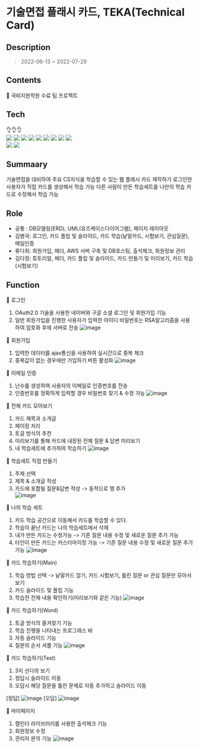 # 기술면접 플래시 카드, TEKA(Technical Card)
## Description
> 2022-06-13 ~ 2022-07-29
## Contents
:paperclip: 국비지원학원 수료 팀 프로젝트

## Tech
&#128076;&#128076;&#128076;<br/>
<img src="https://img.shields.io/badge/MySQL-4479A1?style=flat-square&logo=mysql&logoColor=white"/>
<img src="https://img.shields.io/badge/HTML5-E34F26?style=flat-square&logo=html5&logoColor=white"/>
<img src="https://img.shields.io/badge/CSS3-1572B6?style=flat-square&logo=css3&logoColor=white"/>
<img src="https://img.shields.io/badge/JavaScript-F7DF1E?style=flat-square&logo=javascript&logoColor=white"/>
<img src="https://img.shields.io/badge/Java-007396?style=flat-square&logo=oracle&logoColor=white"/>
<img src="https://img.shields.io/badge/Spring-6DB33F?style=flat-square&logo=spring&logoColor=white"/>
<img src="https://img.shields.io/badge/Eclipse-2C2255?style=flat-square&logo=eclipse&logoColor=white"/>
<img src="https://img.shields.io/badge/Amazon RDS-527FFF?style=flat-square&logo=amazonrds&logoColor=white"/>
<img src="https://img.shields.io/badge/Amazon EC2-FF9900?style=flat-square&logo=amazonec2&logoColor=white"/>
<br/>
<img src="https://img.shields.io/badge/jQuery-0769AD?style=flat-square&logo=jquery&logoColor=white"/>
<img src="https://img.shields.io/badge/mariaDB-003545?style=flat-square&logo=mariadb&logoColor=white"/>

## Summaary
기술면접을 대비하여 주요 CS지식을 학습할 수 있는 웹 플래시 카드 제작하기
로그인한 사용자가 직접 카드를 생성해서 학습 가능 
다른 사람이 만든 학습세트를 나만의 학습 카드로 수정해서 학습 가능


## Role
* 공통 : DB모델링(ERD), UML(유즈케이스다이어그램), 페이지 레이아웃 
* 김병국: 로그인, 카드 플립 및 슬라이드, 카드 학습(낱말카드, 시험보기, 관심질문), 메일인증
* 류다희: 회원가입, 헤더, AWS 서버 구축 및 DB호스팅, 출석체크, 회원정보 관리
* 김다정: 튜토리얼, 헤더, 카드 플립 및 슬라이드, 카드 만들기 및 미리보기, 카드 학습(시험보기)

## Function
:paperclip: 로그인
1. OAuth2.0 기술을 사용한 네이버와 구글 소셜 로그인 및 회원가입 기능
2. 일반 회원가입을 진행한 사용자가 입력한 아이디 비밀번호는 RSA알고리즘을 사용하여 암호화 후에 서버로 전송
![image](https://user-images.githubusercontent.com/87313203/181677954-46f81db6-4299-477b-b797-4113f46415de.png)

:paperclip: 회원가입
1. 입력한 데이터를 ajax통신을 사용하여 실시간으로 중복 체크
2. 중복값이 없는 경우에만 가입하기 버튼 활성화
![image](https://user-images.githubusercontent.com/87313203/181678428-33e95bcf-6628-4911-a4d6-e250df7d3ed0.png)


:paperclip: 이메일 인증
1. 난수를 생성하여 사용자의 이메일로 인증번호를 전송
2. 인증번호를 정확하게 입력할 경우 비밀번호 찾기 & 수정 가능
![image](https://user-images.githubusercontent.com/87313203/181678237-ec327ab4-150d-46f7-a0ba-8dce101af56d.png)


:paperclip: 전체 카드 모아보기 
1. 카드 제목과 소개글
2. 페이징 처리 
3. 토글 방식의 추천
4. 미리보기를 통해 카드에 내장된 전체 질문 & 답변 미리보기 
5. 내 학습세트에 추가하여 학습하기
![image](https://user-images.githubusercontent.com/87313203/181678565-915c4027-5d4b-49ec-bd76-d8af2546c64a.png)

:paperclip: 학습세트 직접 만들기
1. 주제 선택 
2. 제목 & 소개글 작성
3. 카드에 포함될 질문&답변 작성 -> 동적으로 행 추가  
![image](https://user-images.githubusercontent.com/87313203/181678784-f9e9bcd7-7336-463b-8eea-7d6be1e73bc1.png)


:paperclip: 나의 학습 세트 
1. 카드 학습 공간으로 이동해서 카드를 학습할 수 있다. 
2. 학습이 끝난 카드는 나의 학습세트에서 삭제 
3. 내가 만든 카드는 수정가능 -> 기존 질문 내용 수정 및 새로운 질문 추가 가능 
4. 타인이 만든 카드는 커스터마이징 가능 -> 기존 질문 내용 수정 및 새로운 질문 추가 가능
![image](https://user-images.githubusercontent.com/87313203/181679153-49471271-7414-40a1-bc83-c1b5e67da065.png)

:paperclip: 카드 학습하기(Main)
1. 학습 방법 선택 -> 낱말카드 암기, 카드 시험보기, 틀린 질문 or 관심 질문만 모아서 보기 
2. 카드 슬라이드 및 플립 기능 
3. 학습전 전체 내용 확인하기(미리보기와 같은 기능)
![image](https://user-images.githubusercontent.com/87313203/181679387-6bc698be-3bb5-4e74-acd8-08468a189c88.png)

:paperclip: 카드 학습하기(Word)
1. 토글 방식의 즐겨찾기 기능 
2. 학습 진행을 나타내는 프로그래스 바
3. 자동 슬라이드 기능 
4. 질문의 순서 셔플 기능
![image](https://user-images.githubusercontent.com/87313203/181679556-b087c52d-4b1f-4c11-b879-f502db692830.png)

:paperclip: 카드 학습하기(Test)
1. 3지 선다의 보기 
2. 정답시 슬라이드 이동 
3. 오답시 해당 질문을 틀린 문제로 자동 추가하고 슬라이드 이동

[정답]
![image](https://user-images.githubusercontent.com/87313203/181679889-a100d6e9-12ea-4cf2-9e00-cf293a4284b7.png)
[오답]
![image](https://user-images.githubusercontent.com/87313203/181679718-eb592386-58cc-46cb-9ac3-1d83363fdd4f.png)

:paperclip: 마이페이지
1. 캘린더 라이브러리를 사용한 출석체크 기능 
2. 회원정보 수정
3. 관리자 문의 기능
![image](https://user-images.githubusercontent.com/87313203/181680071-c536ca02-879d-4196-90cc-abd426d78d5f.png)
